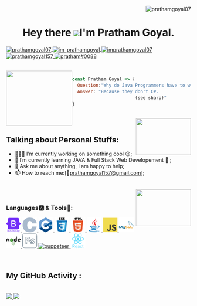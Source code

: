 <p align="right"> <img src="https://komarev.com/ghpvc/?username=prathamgoyal07&label=Profile%20views&color=0e75b6&style=flat" alt="prathamgoyal07"</p>

<h1 align="center">Hey there <img src="https://media.giphy.com/media/hvRJCLFzcasrR4ia7z/giphy.gif" width="25px">I'm Pratham Goyal.</h1>

<p align="left">
<a href="https://linkedin.com/in/prathamgoyal07" target="blank"><img align="center" src="https://raw.githubusercontent.com/peterthehan/peterthehan/master/assets/linkedin.svg" alt="prathamgoyal07" height="30" width="40" />
</a>
<a href="https://twitter.com/im_prathamgoyal" target="blank"><img align="center" src="https://raw.githubusercontent.com/peterthehan/peterthehan/master/assets/twitter.svg" alt="im_prathamgoyal" height="30" width="40" />
</a>
<a href="https://instagram.com/imprathamgoyal07" target="blank"><img align="center" src="https://cdn2.iconfinder.com/data/icons/social-icons-33/128/Instagram-128.png" alt="imprathamgoyal07" height="30" width="40" />
</a>
<a href="https://www.hackerrank.com/prathamgoyal157" target="blank"><img align="center" src="https://cdn4.iconfinder.com/data/icons/logos-and-brands/512/160_Hackerrank_logo_logos-128.png" alt="prathamgoyal157" height="30" width="40" />
</a>
<a href="https://discord.gg/pratham#0088" target="blank"><img align="center" src="https://raw.githubusercontent.com/peterthehan/peterthehan/master/assets/discord.svg" alt="pratham#0088" height="30" width="40" />
</a>
</p>



<br />


<img align='left' src="https://raw.githubusercontent.com/coderjojo/coderjojo/master/img/github.gif" height="150" width= "180">


```javascript
const Pratham Goyal => {
  Question:"Why do Java Programmers have to wear glasses?",
  Answer: "Because they don't C#.
                        (see sharp)"
}
```

<br/>


<img align='right' src="https://media0.giphy.com/media/j5P0DQIOf4PonLi55G/200.webp?cid=ecf05e4751eaji20d4368v4eqrdtfwjfyip6ao0tlpdrkkoc&rid=200.webp" height="100" width= "150">


<br/>


<h2 align="left">Talking about Personal Stuffs:</h2>

- 👨🏽‍💻 I’m currently working on something cool :wink:;
- 🌱 I’m currently learning JAVA & Full Stack Web Developement 🚀 ; 
- 💬 Ask me about anything, I am happy to help;
- 📫 How to reach me:[📧prathamgoyal157@gmail.com];


<br/>


<img align='right' src="https://media0.giphy.com/media/j5P0DQIOf4PonLi55G/200.webp?cid=ecf05e4751eaji20d4368v4eqrdtfwjfyip6ao0tlpdrkkoc&rid=200.webp" height="100" width= "150">


<br/>


<h3 align="left">Languages🅰️ & Tools🔧:</h3>
<p align="left"> 
<a href="https://getbootstrap.com" target="_blank"> <img src="https://raw.githubusercontent.com/devicons/devicon/master/icons/bootstrap/bootstrap-plain-wordmark.svg" alt="bootstrap" width="40" height="40"/> </a>
 <a href="https://www.cprogramming.com/" target="_blank"> <img src="https://raw.githubusercontent.com/devicons/devicon/master/icons/c/c-original.svg" alt="c" width="40" height="40"/> </a> 
 <a href="https://www.w3schools.com/cpp/" target="_blank"> <img src="https://raw.githubusercontent.com/devicons/devicon/master/icons/cplusplus/cplusplus-original.svg" alt="cplusplus" width="40" height="40"/> </a> <a href="https://www.w3schools.com/css/" target="_blank"> <img src="https://raw.githubusercontent.com/devicons/devicon/master/icons/css3/css3-original-wordmark.svg" alt="css3" width="40" height="40"/> </a>
<a href="https://www.w3.org/html/" target="_blank"> <img src="https://raw.githubusercontent.com/devicons/devicon/master/icons/html5/html5-original-wordmark.svg" alt="html5" width="40" height="40"/> </a>
<a href="https://www.java.com" target="_blank"> <img src="https://raw.githubusercontent.com/devicons/devicon/master/icons/java/java-original.svg" alt="java" width="40" height="40"/> </a> 
<a href="https://developer.mozilla.org/en-US/docs/Web/JavaScript" target="_blank"> <img src="https://raw.githubusercontent.com/devicons/devicon/master/icons/javascript/javascript-original.svg" alt="javascript" width="40" height="40"/> </a> 
<a href="https://www.mysql.com/" target="_blank"> <img src="https://raw.githubusercontent.com/devicons/devicon/master/icons/mysql/mysql-original-wordmark.svg" alt="mysql" width="40" height="40"/> </a> 
<a href="https://nodejs.org" target="_blank"> <img src="https://raw.githubusercontent.com/devicons/devicon/master/icons/nodejs/nodejs-original-wordmark.svg" alt="nodejs" width="40" height="40"/> </a> 
<a href="https://www.photoshop.com/en" target="_blank"> <img src="https://raw.githubusercontent.com/devicons/devicon/master/icons/photoshop/photoshop-line.svg" alt="photoshop" width="40" height="40"/> </a> 
<a href="https://github.com/puppeteer/puppeteer" target="_blank"> <img src="https://www.vectorlogo.zone/logos/pptrdev/pptrdev-official.svg" alt="puppeteer" width="40" height="40"/> </a> 
<a href="https://reactjs.org/" target="_blank"> <img src="https://raw.githubusercontent.com/devicons/devicon/master/icons/react/react-original-wordmark.svg" alt="react" width="40" height="40"/> </a> 
</p>

<br/>

<h2 align="left">My GitHub Activity :</h2>
<br/>

<a  href="https://github.com/prathamgoyal07">


<img  height="200em"  src="https://github-readme-stats.vercel.app/api/top-langs?username=prathamgoyal07&show_icons=true&theme=tokyonight" />

  

<img  height="180em"  src="https://github-readme-stats.vercel.app/api?username=prathamgoyal07&show_icons=true&theme=tokyonight" />

</a>
